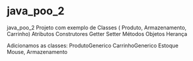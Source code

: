 # java_poo_2

java_poo_2
Projeto com exemplo de Classes (
Produto, 
Armazenamento, 
Carrinho) Atributos Construtores Getter Setter Métodos Objetos Herança

Adicionamos as classes:
ProdutoGenerico
CarrinhoGenerico
Estoque
Mouse, Armazenamento

